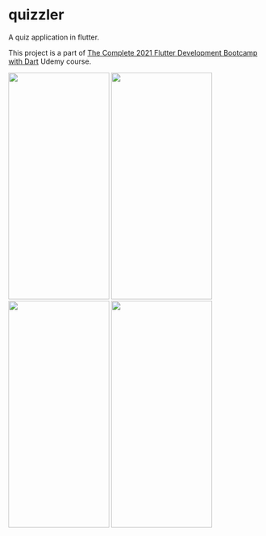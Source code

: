# quizzler

A quiz application in flutter.

This project is a part of [The Complete 2021 Flutter Development Bootcamp with Dart](https://www.udemy.com/course/flutter-bootcamp-with-dart/) Udemy course.

<img src="https://user-images.githubusercontent.com/27342390/127380012-631c029c-73fe-4179-b275-704f4027033f.png" width="200" height="450">

<img src="https://user-images.githubusercontent.com/27342390/127380021-dc97f8c4-a8c0-438e-b200-e084766f7c1e.png" width="200" height="450">

<img src="https://user-images.githubusercontent.com/27342390/127380037-5f0b7a18-0b62-4a19-a54b-1204407c7ab8.png" width="200" height="450">


<img src="https://user-images.githubusercontent.com/27342390/127380109-6a3e98e0-c6c8-42e2-8e7b-dc66f4389987.gif" width="200" height="450">
